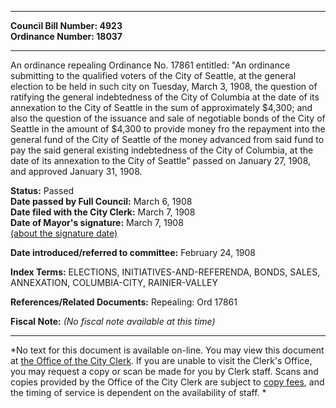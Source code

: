 * * * * *  
  
**Council Bill Number: [](#h0)[](#h2)4923**   
**Ordinance Number: 18037**  
  
* * * * *  
  
An ordinance repealing Ordinance No. 17861 entitled: "An ordinance submitting to the qualified voters of the City of Seattle, at the general election to be held in such city on Tuesday, March 3, 1908, the question of ratifying the general indebtedness of the City of Columbia at the date of its annexation to the City of Seattle in the sum of approximately $4,300; and also the question of the issuance and sale of negotiable bonds of the City of Seattle in the amount of $4,300 to provide money fro the repayment into the general fund of the City of Seattle of the money advanced from said fund to pay the said general existing indebtedness of the City of Columbia, at the date of its annexation to the City of Seattle" passed on January 27, 1908, and approved January 31, 1908.  
  
**Status:** Passed   
**Date passed by Full Council:** March 6, 1908   
**Date filed with the City Clerk:** March 7, 1908   
**Date of Mayor's signature:** March 7, 1908   
[(about the signature date)](/~public/approvaldate.htm)   
  
  
**Date introduced/referred to committee:** February 24, 1908   
  
**Index Terms:** ELECTIONS, INITIATIVES-AND-REFERENDA, BONDS, SALES, ANNEXATION, COLUMBIA-CITY, RAINIER-VALLEY  
  
**References/Related Documents:** Repealing: Ord 17861  
  
**Fiscal Note:** *(No fiscal note available at this time)*  
  
* * * * *  
  
*No text for this document is available on-line. You may view this document at [the Office of the City Clerk](http://www.seattle.gov/leg/clerk/contactUs.htm). If you are unable to visit the Clerk's Office, you may request a copy or scan be made for you by Clerk staff. Scans and copies provided by the Office of the City Clerk are subject to [copy fees](http://clerk.seattle.gov/~public/clerkfees.htm), and the timing of service is dependent on the availability of staff. *  
  
  

